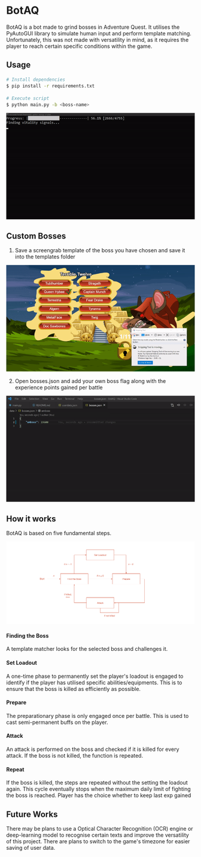 # BotAQ
BotAQ is a bot made to grind bosses in Adventure Quest. It utilises the PyAutoGUI library to simulate human input and perform template matching. Unfortunately, this was not made with versatility in mind, as it requires the player to reach certain specific conditions within the game. 

## Usage
```bash
# Install dependencies
$ pip install -r requirements.txt

# Execute script
$ python main.py -b <boss-name>
```
![terminal](screenshots/terminal.gif)

## Custom Bosses
1. Save a screengrab template of the boss you have chosen and save it into the templates folder

![snipping](screenshots/snipping.gif)

2. Open bosses.json and add your own boss flag along with the experience points gained per battle

![add_boss](screenshots/add_boss.gif)

## How it works
BotAQ is based on five fundamental steps.

![flowchart](screenshots/flowchart.png)

#### Finding the Boss
A template matcher looks for the selected boss and challenges it.

#### Set Loadout
A one-time phase to permanently set the player's loadout is engaged to identify if the player has utilised specific abilities/equipments. This is to ensure that the boss is killed as efficiently as possible.

#### Prepare
The preparationary phase is only engaged once per battle. This is used to cast semi-permanent buffs on the player.

#### Attack
An attack is performed on the boss and checked if it is killed for every attack. If the boss is not killed, the function is repeated.

#### Repeat
If the boss is killed, the steps are repeated without the setting the loadout again. This cycle eventually stops when the maximum daily limit of fighting the boss is reached. Player has the choice whether to keep last exp gained

## Future Works
There may be plans to use a Optical Character Recognition (OCR) engine or deep-learning model to recognise certain texts and improve the versatility of this project. There are plans to switch to the game's timezone for easier saving of user data.
